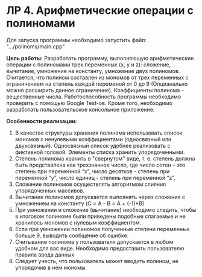 # ЛР 4. Арифметические операции с полиномами 

Для запуска программы необходимо запустить файл: ".../polinoms/main.cpp"

__Цель работы:__ 
Разработать программу, выполняющую арифметические операции с полиномами трех переменных (x, y и z): сложение, вычитание, умножение на константу, умножение двух полиномов.
Считается, что полином составлен из мономов от трех переменных с ограничением на степень каждой переменой от 0 до 9 (Опцианально можно расширить данное ограничение). Коэффициенты полинома - вещественные числа. 
Работоспособность программы необходимо проверить с помощью Google Test-ов. Кроме того, необходимо разработать пользовательское консольное приложение. 

__Особенности реализации:__

1. В качестве структуры хранения полинома использовать список мономов с ненулевыми коэффициентами (односвязный или двухсвязный). Односвязный список удобнее реализовать с фиктивной головой. Элементы списка хранить упорядоченными.
1. Степень полинома хранить в "свернутом" виде, т. е. степень должна быть представлена как трехзначное число, где число сотен – это степень при переменной “x”, число десятков - степень при переменной “y”, число единиц - степень при переменной “z”.
1. Сложение полиномов осуществлять алгоритмом слияния упорядоченных массивов.
1. Вычитание полиномов допускается выполнять через сложение с умножением на константу (C = A - B = A + (-1)*B)
1. При умножении и сложение (вычитание) необходимо следить, чтобы в итоговом полиноме были приведены подобные слагаемые и не хранилось мономов с нулевым коэффициентом.
1. Если при умножении полиномов полученные степени переменных больше 9, выводить сообщение об ошибке.
1. Считывание полинома у пользователя допускается в любом удобном для вас виде. Необходимо предоставить пользователю правила ввода данных
1. Следует учесть, что пользователь может вводить полином, не упорядочив в нем мономы.

